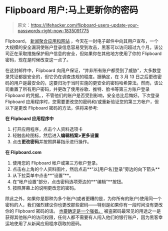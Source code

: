 # Flipboard 用户:马上更新你的密码

> 原文：<https://lifehacker.com/flipboard-users-update-your-passwords-right-now-1835091775>

Flipboard， [新闻聚合应用和网站](https://flipboard.com/) ，今天在一封电子邮件中向其用户宣布，一个大规模的安全漏洞使账户登录信息容易受到攻击，黑客可以访问超过九个月。该公司正在采取措施保护用户信息的安全，但如果你在其他地方使用了你的 Flipboard 密码，现在是时候改变这一点了。



在这封邮件中，Flipboard 向用户保证，“并非所有账户都受到了威胁”，大多数登录凭证都是安全的，但它仍在调查违规的程度。据确定，在 3 月 13 日之后更改密码的用户是最安全的，这要归功于当时实施的更安全的密码哈希算法。然而，该公司重置了所有用户密码，并更改了使用谷歌、推特、脸书等第三方账户登录 Flipboard 的凭据。，不管他们的账户是否受到影响，安全总比后悔好。下次登录 Flipboard 应用程序时，您需要更改您的密码和/或重新验证您的第三方帐户，但以下是更改 Flipboard 密码的方法，供将来参考:

**在 Flipboard 应用程序中**

1.  打开应用程序，点击个人资料选项卡
2.  轻触齿轮图标，然后进入**编辑档案>更多设置**
3.  点击**更改密码**并按照屏幕指示进行操作。

**在 Flipboard.com**

1.  使用您的 Flipboard 帐户或第三方帐户登录。
2.  点击右上角的个人资料图片，然后点击**“以[用户名]登录”旁边的向下箭头**
3.  从下拉菜单中点击**“设置”**。
4.  在“帐户设置”部分，点击密码选项旁边的**“编辑”**按钮。
5.  按照屏幕上的说明更改您的密码。

除此之外，如果你是那种为多个账户(或者更糟的是，为你所有的账户)使用同一个密码的人，我们强烈建议你也更改那些密码——特别是如果你有一段时间没有更改你的 Flipboard 密码的话。 [也要确定是一个强者。](https://lifehacker.com/how-to-create-a-strong-password-1797681069) 被盗密码最常见的用途之一是获得其他账户的访问权限，任何人都不需要有人闯入他们的银行账户，因为黑客幸运地使用了从新闻应用程序窃取的密码。